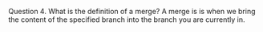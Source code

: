
Question 4. What is the definition of a merge?
A merge is is when we bring the content of the specified branch into the branch you are currently in.